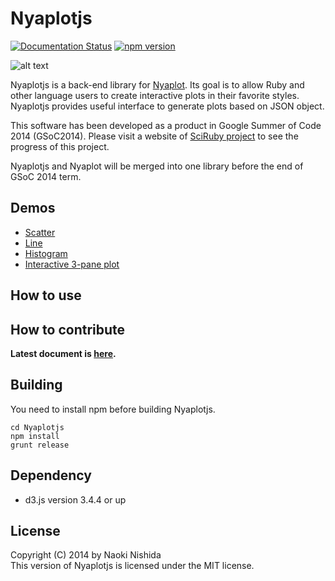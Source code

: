Nyaplotjs
=======

[![Documentation Status](https://readthedocs.org/projects/nyaplotjs/badge/?version=latest)](http://nyaplotjs.readthedocs.org/en/latest/?badge=latest)
[![npm version](https://badge.fury.io/js/nyaplot.svg)](https://badge.fury.io/js/nyaplot)

![alt text](https://dl.dropboxusercontent.com/u/47978121/gsoc/nya_top.png)

Nyaplotjs is a back-end library for [Nyaplot](https://github.com/domitry/nyaplot). Its goal is to allow Ruby and other language users to create interactive plots in their favorite styles. Nyaplotjs provides useful interface to generate plots based on JSON object.

This software has been developed as a product in Google Summer of Code 2014 (GSoC2014). Please visit a website of [SciRuby project](http://sciruby.com/blog/) to see the progress of this project.

Nyaplotjs and Nyaplot will be merged into one library before the end of GSoC 2014 term. 

## Demos
* [Scatter](http://bl.ocks.org/domitry/4e9e02acc18ad6b83d56)
* [Line](http://bl.ocks.org/domitry/2433a5d1b4bfb72ac816)
* [Histogram](http://www.domitry.com/gsoc/histogram.html)
* [Interactive 3-pane plot](http://www.domitry.com/gsoc/multi_pane2.html)

## How to use
## How to contribute

**Latest document is [here](http://nyaplotjs.readthedocs.org/en/latest/?badge=latest).**

## Building
You need to install npm before building Nyaplotjs.

```shell:
cd Nyaplotjs
npm install
grunt release
```

## Dependency
* d3.js version 3.4.4 or up

## License
Copyright (C) 2014 by Naoki Nishida  
This version of Nyaplotjs is licensed under the MIT license.
